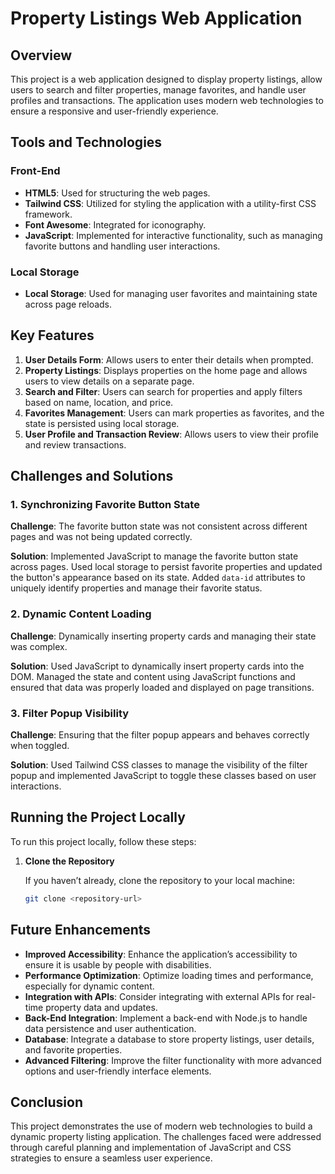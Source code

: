 # Property Listings Web Application

## Overview

This project is a web application designed to display property listings, allow users to search and filter properties, manage favorites, and handle user profiles and transactions. The application uses modern web technologies to ensure a responsive and user-friendly experience.

## Tools and Technologies

### Front-End
- **HTML5**: Used for structuring the web pages.
- **Tailwind CSS**: Utilized for styling the application with a utility-first CSS framework.
- **Font Awesome**: Integrated for iconography.
- **JavaScript**: Implemented for interactive functionality, such as managing favorite buttons and handling user interactions.

### Local Storage
- **Local Storage**: Used for managing user favorites and maintaining state across page reloads.

## Key Features

1. **User Details Form**: Allows users to enter their details when prompted.
2. **Property Listings**: Displays properties on the home page and allows users to view details on a separate page.
3. **Search and Filter**: Users can search for properties and apply filters based on name, location, and price.
4. **Favorites Management**: Users can mark properties as favorites, and the state is persisted using local storage.
5. **User Profile and Transaction Review**: Allows users to view their profile and review transactions.

## Challenges and Solutions

### 1. Synchronizing Favorite Button State
**Challenge**: The favorite button state was not consistent across different pages and was not being updated correctly.

**Solution**: Implemented JavaScript to manage the favorite button state across pages. Used local storage to persist favorite properties and updated the button's appearance based on its state. Added `data-id` attributes to uniquely identify properties and manage their favorite status.

### 2. Dynamic Content Loading
**Challenge**: Dynamically inserting property cards and managing their state was complex.

**Solution**: Used JavaScript to dynamically insert property cards into the DOM. Managed the state and content using JavaScript functions and ensured that data was properly loaded and displayed on page transitions.

### 3. Filter Popup Visibility
**Challenge**: Ensuring that the filter popup appears and behaves correctly when toggled.

**Solution**: Used Tailwind CSS classes to manage the visibility of the filter popup and implemented JavaScript to toggle these classes based on user interactions.


## Running the Project Locally

To run this project locally, follow these steps:

1. **Clone the Repository**

   If you haven’t already, clone the repository to your local machine:

   ```bash
   git clone <repository-url>

## Future Enhancements
- **Improved Accessibility**: Enhance the application’s accessibility to ensure it is usable by people with disabilities.
- **Performance Optimization**: Optimize loading times and performance, especially for dynamic content.
- **Integration with APIs**: Consider integrating with external APIs for real-time property data and updates.
- **Back-End Integration**: Implement a back-end with Node.js to handle data persistence and user authentication.
- **Database**: Integrate a database to store property listings, user details, and favorite properties.
- **Advanced Filtering**: Improve the filter functionality with more advanced options and user-friendly interface elements.

## Conclusion

This project demonstrates the use of modern web technologies to build a dynamic property listing application. The challenges faced were addressed through careful planning and implementation of JavaScript and CSS strategies to ensure a seamless user experience.
